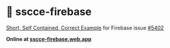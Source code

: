 # :bug: sscce-firebase
[Short, Self Contained, Correct Example](http://sscce.org/) for Firebase issue [#5402](https://github.com/firebase/firebase-js-sdk/issues/5402)

**Online at [sscce-firebase.web.app](https://sscce-firebase.web.app/)**
